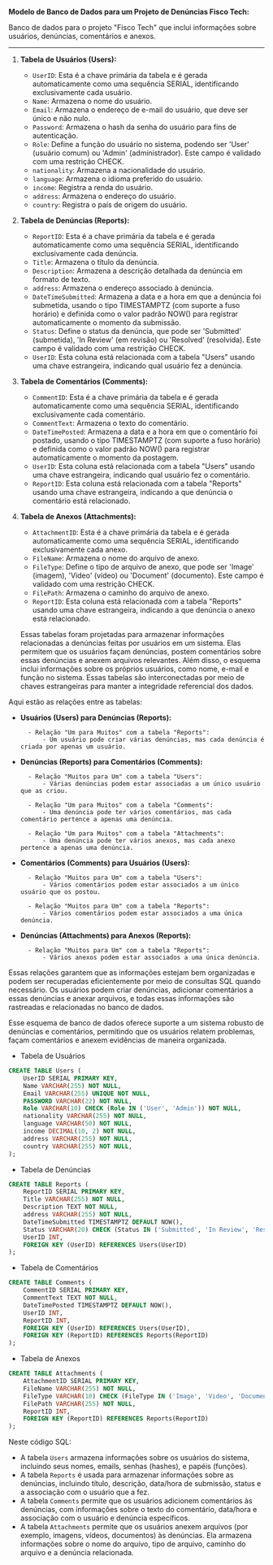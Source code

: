**Modelo de Banco de Dados para um Projeto de Denúncias Fisco Tech:**

Banco de dados para o projeto "Fisco Tech" que inclui informações sobre usuários, denúncias, comentários e anexos.

---

1. **Tabela de Usuários (Users):**
   - `UserID`: Esta é a chave primária da tabela e é gerada automaticamente como uma sequência SERIAL, identificando exclusivamente cada usuário.
   - `Name`: Armazena o nome do usuário.
   - `Email`: Armazena o endereço de e-mail do usuário, que deve ser único e não nulo.
   - `Password`: Armazena o hash da senha do usuário para fins de autenticação.
   - `Role`: Define a função do usuário no sistema, podendo ser 'User' (usuário comum) ou 'Admin' (administrador). Este campo é validado com uma restrição CHECK.
   - `nationality`: Armazena a nacionalidade do usuário.
   - `language`: Armazena o idioma preferido do usuário.
   - `income`: Registra a renda do usuário.
   - `address`: Armazena o endereço do usuário.
   - `country`: Registra o país de origem do usuário.

2. **Tabela de Denúncias (Reports):**
   - `ReportID`: Esta é a chave primária da tabela e é gerada automaticamente como uma sequência SERIAL, identificando exclusivamente cada denúncia.
   - `Title`: Armazena o título da denúncia.
   - `Description`: Armazena a descrição detalhada da denúncia em formato de texto.
   - `address`: Armazena o endereço associado à denúncia.
   - `DateTimeSubmitted`: Armazena a data e a hora em que a denúncia foi submetida, usando o tipo TIMESTAMPTZ (com suporte a fuso horário) e definida como o valor padrão NOW() para registrar automaticamente o momento da submissão.
   - `Status`: Define o status da denúncia, que pode ser 'Submitted' (submetida), 'In Review' (em revisão) ou 'Resolved' (resolvida). Este campo é validado com uma restrição CHECK.
   - `UserID`: Esta coluna está relacionada com a tabela "Users" usando uma chave estrangeira, indicando qual usuário fez a denúncia.

3. **Tabela de Comentários (Comments):**
   - `CommentID`: Esta é a chave primária da tabela e é gerada automaticamente como uma sequência SERIAL, identificando exclusivamente cada comentário.
   - `CommentText`: Armazena o texto do comentário.
   - `DateTimePosted`: Armazena a data e a hora em que o comentário foi postado, usando o tipo TIMESTAMPTZ (com suporte a fuso horário) e definida como o valor padrão NOW() para registrar automaticamente o momento da postagem.
   - `UserID`: Esta coluna está relacionada com a tabela "Users" usando uma chave estrangeira, indicando qual usuário fez o comentário.
   - `ReportID`: Esta coluna está relacionada com a tabela "Reports" usando uma chave estrangeira, indicando a que denúncia o comentário está relacionado.

4. **Tabela de Anexos (Attachments):**
   - `AttachmentID`: Esta é a chave primária da tabela e é gerada automaticamente como uma sequência SERIAL, identificando exclusivamente cada anexo.
   - `FileName`: Armazena o nome do arquivo de anexo.
   - `FileType`: Define o tipo de arquivo de anexo, que pode ser 'Image' (imagem), 'Video' (vídeo) ou 'Document' (documento). Este campo é validado com uma restrição CHECK.
   - `FilePath`: Armazena o caminho do arquivo de anexo.
   - `ReportID`: Esta coluna está relacionada com a tabela "Reports" usando uma chave estrangeira, indicando a que denúncia o anexo está relacionado.

   Essas tabelas foram projetadas para armazenar informações relacionadas a denúncias feitas por usuários em um sistema. Elas permitem que os usuários façam denúncias, postem comentários sobre essas denúncias e anexem arquivos relevantes. Além disso, o esquema inclui informações sobre os próprios usuários, como nome, e-mail e função no sistema. Essas tabelas são interconectadas por meio de chaves estrangeiras para manter a integridade referencial dos dados.

Aqui estão as relações entre as tabelas:

- **Usuários (Users) para Denúncias (Reports):**
        
        - Relação "Um para Muitos" com a tabela "Reports":
            - Um usuário pode criar várias denúncias, mas cada denúncia é criada por apenas um usuário.

- **Denúncias (Reports) para Comentários (Comments):**
        
        - Relação "Muitos para Um" com a tabela "Users":
            - Várias denúncias podem estar associadas a um único usuário que as criou.

        - Relação "Um para Muitos" com a tabela "Comments":
            - Uma denúncia pode ter vários comentários, mas cada comentário pertence a apenas uma denúncia.

        - Relação "Um para Muitos" com a tabela "Attachments":
            - Uma denúncia pode ter vários anexos, mas cada anexo pertence a apenas uma denúncia.


- **Comentários (Comments) para Usuários (Users):**
        
        - Relação "Muitos para Um" com a tabela "Users":
            - Vários comentários podem estar associados a um único usuário que os postou.

        - Relação "Muitos para Um" com a tabela "Reports":
            - Vários comentários podem estar associados a uma única denúncia.

- **Denúncias (Attachments) para Anexos (Reports):**
        
        - Relação "Muitos para Um" com a tabela "Reports":
            - Vários anexos podem estar associados a uma única denúncia.

Essas relações garantem que as informações estejam bem organizadas e podem ser recuperadas eficientemente por meio de consultas SQL quando necessário. Os usuários podem criar denúncias, adicionar comentários a essas denúncias e anexar arquivos, e todas essas informações são rastreadas e relacionadas no banco de dados.

Esse esquema de banco de dados oferece suporte a um sistema robusto de denúncias e comentários, permitindo que os usuários relatem problemas, façam comentários e anexem evidências de maneira organizada.

 - Tabela de Usuários
```sql
CREATE TABLE Users (
    UserID SERIAL PRIMARY KEY,
    Name VARCHAR(255) NOT NULL,
    Email VARCHAR(255) UNIQUE NOT NULL,
    PASSWORD VARCHAR(22) NOT NULL,
    Role VARCHAR(10) CHECK (Role IN ('User', 'Admin')) NOT NULL,
    nationality VARCHAR(255) NOT NULL,
    language VARCHAR(50) NOT NULL,
    income DECIMAL(10, 2) NOT NULL,
    address VARCHAR(255) NOT NULL,
    country VARCHAR(255) NOT NULL,
);
```
 - Tabela de Denúncias
```sql
CREATE TABLE Reports (
    ReportID SERIAL PRIMARY KEY,
    Title VARCHAR(255) NOT NULL,
    Description TEXT NOT NULL,
    address VARCHAR(255) NOT NULL,
    DateTimeSubmitted TIMESTAMPTZ DEFAULT NOW(),
    Status VARCHAR(20) CHECK (Status IN ('Submitted', 'In Review', 'Resolved')) DEFAULT 'Submitted',
    UserID INT,
    FOREIGN KEY (UserID) REFERENCES Users(UserID)
);
```
 - Tabela de Comentários
```sql
CREATE TABLE Comments (
    CommentID SERIAL PRIMARY KEY,
    CommentText TEXT NOT NULL,
    DateTimePosted TIMESTAMPTZ DEFAULT NOW(),
    UserID INT,
    ReportID INT,
    FOREIGN KEY (UserID) REFERENCES Users(UserID),
    FOREIGN KEY (ReportID) REFERENCES Reports(ReportID)
);
```
 - Tabela de Anexos
```sql
CREATE TABLE Attachments (
    AttachmentID SERIAL PRIMARY KEY,
    FileName VARCHAR(255) NOT NULL,
    FileType VARCHAR(10) CHECK (FileType IN ('Image', 'Video', 'Document')) NOT NULL,
    FilePath VARCHAR(255) NOT NULL,
    ReportID INT,
    FOREIGN KEY (ReportID) REFERENCES Reports(ReportID)
);
```

Neste código SQL:

- A tabela `Users` armazena informações sobre os usuários do sistema, incluindo seus nomes, emails, senhas (hashes), e papéis (funções).
- A tabela `Reports` é usada para armazenar informações sobre as denúncias, incluindo título, descrição, data/hora de submissão, status e a associação com o usuário que a fez.
- A tabela `Comments` permite que os usuários adicionem comentários às denúncias, com informações sobre o texto do comentário, data/hora e associação com o usuário e denúncia específicos.
- A tabela `Attachments` permite que os usuários anexem arquivos (por exemplo, imagens, vídeos, documentos) às denúncias. Ela armazena informações sobre o nome do arquivo, tipo de arquivo, caminho do arquivo e a denúncia relacionada.
